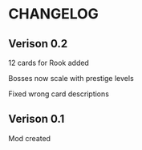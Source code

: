 # CHANGELOG

## Verison 0.2

12 cards for Rook added

Bosses now scale with prestige levels

Fixed wrong card descriptions

## Verison 0.1

Mod created

